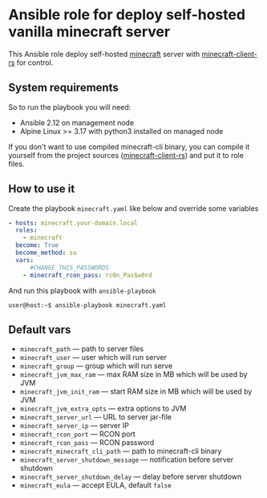 # Ansible role for deploy self-hosted vanilla minecraft server

This Ansible role deploy self-hosted [minecraft](https://www.minecraft.net)
server with
[minecraft-client-rs](https://github.com/willroberts/minecraft-client-rs)
for control.

## System requirements

So to run the playbook you will need:
* Ansible 2.12 on management node
* Alpine Linux >= 3.17 with python3 installed on managed node

If you don't want to use compiled minecraft-cli binary,
you can compile it yourself from the project sources
([minecraft-client-rs](https://github.com/willroberts/minecraft-client-rs))
and put it to role files.

## How to use it

Create the playbook `minecraft.yaml` like below and override some variables

```yaml
- hosts: minecraft.your-domain.local
  roles:
    - minecraft
  become: True
  become_method: su
  vars:
      #CHANGE_THIS_PASSWORDS
    - minecraft_rcon_pass: rc0n_Pas$w0rd
```

And run this playbook with `ansible-playbook`
```console
user@host:~$ ansible-playbook minecraft.yaml
```

## Default vars

* `minecraft_path` — path to server files
* `minecraft_user` — user which will run server
* `minecraft_group` — group which will run serve
* `minecraft_jvm_max_ram` — max RAM size in MB which will be used by JVM
* `minecraft_jvm_init_ram` — start RAM size in MB which will be used by JVM
* `minecraft_jvm_extra_opts` — extra options to JVM
* `minecraft_server_url` — URL to server jar-file
* `minecraft_server_ip` — server IP
* `minecraft_rcon_port` — RCON port
* `minecraft_rcon_pass` — RCON password
* `minecraft_minecraft_cli_path` — path to minecraft-cli binary
* `minecraft_server_shutdown_message` — notification before server shutdown
* `minecraft_server_shutdown_delay` — delay before server shutdown
* `minecraft_eula` — accept EULA, default `false`
